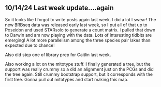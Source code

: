 ## 10/14/24 Last week update....again

So it looks like I forgot to write posts again last week. I did a lot I swear! The new BRBseq data was released early last week, so I put all of that up to Poseidon and used STARsolo to generate 
a count matrix. I pulled that down to Darwin and am now playing with the data. Lots of interesting tidbits are emerging! A lot more parallelism among the three species pair lakes than expected due 
to chance!

Also did step one of library prep for Caitlin last week.

Also working a lot on the mitotype stuff. I finally generated a tree, but the support was really crummy so a did an alignment just on the PCGs and did the tree again. Still crummy bootstrap support, 
but it corresponds with the first tree. Gonna pull out mitotypes and start making this map.
